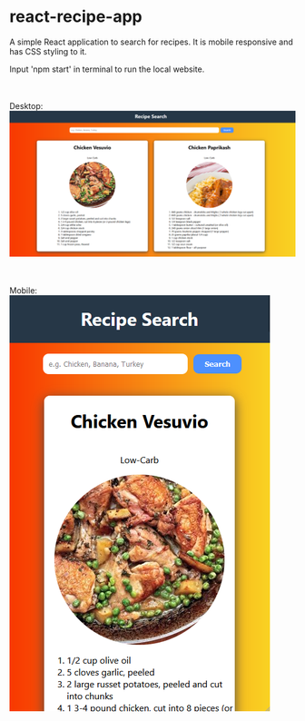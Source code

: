 # react-recipe-app

A simple React application to search for recipes. It is mobile responsive and has CSS styling to it.

Input 'npm start' in terminal to run the local website.

<br><br>
Desktop:
<br>
![This is how the one page website looks like](./overview-images/overview.png)

<br><br>
Mobile:
<br>
![This is how the one page website looks like](./overview-images/mobile.png)

